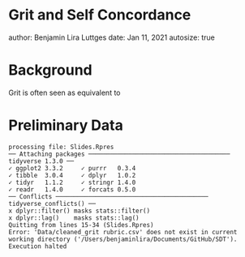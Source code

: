 Grit and Self Concordance
========================================================
author: Benjamin Lira Luttges
date: Jan 11, 2021
autosize: true

Background
========================================================

Grit is often seen as equivalent to 

Preliminary Data
========================================================







```
processing file: Slides.Rpres
── Attaching packages ─────────────────────────────────────── tidyverse 1.3.0 ──
✓ ggplot2 3.3.2     ✓ purrr   0.3.4
✓ tibble  3.0.4     ✓ dplyr   1.0.2
✓ tidyr   1.1.2     ✓ stringr 1.4.0
✓ readr   1.4.0     ✓ forcats 0.5.0
── Conflicts ────────────────────────────────────────── tidyverse_conflicts() ──
x dplyr::filter() masks stats::filter()
x dplyr::lag()    masks stats::lag()
Quitting from lines 15-34 (Slides.Rpres) 
Error: 'Data/cleaned_grit rubric.csv' does not exist in current working directory ('/Users/benjaminlira/Documents/GitHub/SDT').
Execution halted
```
